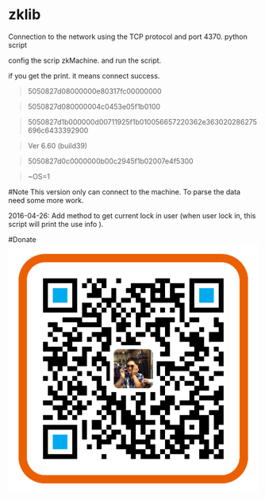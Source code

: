 # zklib
Connection to the network using the TCP protocol and port 4370.
python script




config the scrip zkMachine. 
and run the script.

if you get the print. it means connect success.

>5050827d08000000e80317fc00000000

>5050827d080000004c0453e05f1b0100

>5050827d1b000000d00711925f1b010056657220362e363020286275696c6433392900

>Ver 6.60 (build39)

>5050827d0c0000000b00c2945f1b02007e4f5300

>~OS=1



#Note
This version only can connect to the machine. To parse the data need some more work.

2016-04-26: Add method to get current lock in user (when user lock in, this script will print the use info ).



#Donate
![image](https://github.com/Codefans-fan/zklib/blob/master/donate.png)

